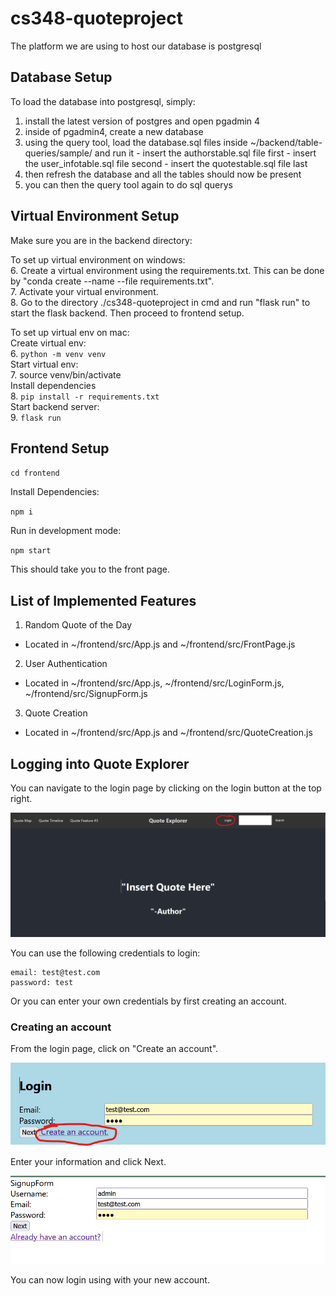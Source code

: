 # cs348-quoteproject
The platform we are using to host our database is postgresql

## Database Setup
To load the database into postgresql, simply: 
  1. install the latest version of postgres and open pgadmin 4
  2. inside of pgadmin4, create a new database 
  3. using the query tool, load the database.sql files inside ~/backend/table-queries/sample/ and run it
    - insert the authorstable.sql file first
    - insert the user_infotable.sql file second
    - insert the quotestable.sql file last
  4. then refresh the database and all the tables should now be present
  5. you can then the query tool again to do sql querys

## Virtual Environment Setup
Make sure you are in the backend directory:

To set up virtual environment on windows:  
  6. Create a virtual environment using the requirements.txt. This can be done by "conda create --name <env> --file requirements.txt".  
  7. Activate your virtual environment.  
  8. Go to the directory ./cs348-quoteproject in cmd and run "flask run" to start the flask backend. Then proceed to frontend setup.   

To set up virtual env on mac:  
  Create virtual env:  
    6. `python -m venv venv`  
  Start virtual env:  
    7. source venv/bin/activate  
  Install dependencies  
    8. `pip install -r requirements.txt`  
  Start backend server:  
    9. `flask run`  

## Frontend Setup

`cd frontend`

Install Dependencies:

`npm i`

Run in development mode:

`npm start`

This should take you to the front page.

## List of Implemented Features

1. Random Quote of the Day  
 - Located in ~/frontend/src/App.js and ~/frontend/src/FrontPage.js  

2. User Authentication  
 - Located in ~/frontend/src/App.js, ~/frontend/src/LoginForm.js, ~/frontend/src/SignupForm.js  
 
3. Quote Creation  
 - Located in ~/frontend/src/App.js and ~/frontend/src/QuoteCreation.js

## Logging into Quote Explorer

You can navigate to the login page by clicking on the login button at the top right.

![login button circled in red](read-me-images/login_button_circled_red.png)

You can use the following credentials to login:

```
email: test@test.com
password: test
```
Or you can enter your own credentials by first creating an account.

### Creating an account

From the login page, click on "Create an account". 

![create an account](read-me-images/create_an_account.png)

Enter your information and click Next. 

![signup](read-me-images/signup_form.png)

You can now login using with your new account.
